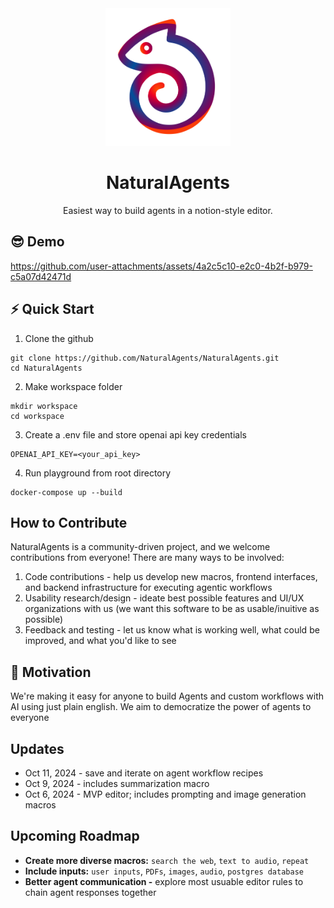 <div align="center">
    <img src="./frontend/public/static/images/logo.svg" alt="Logo" width="200">
    <h1 align="center">NaturalAgents</h1>
    <div align="center">Easiest way to build agents in a notion-style editor.</div>
</div>

## 😎 Demo

https://github.com/user-attachments/assets/4a2c5c10-e2c0-4b2f-b979-c5a07d42471d

## ⚡ Quick Start

1. Clone the github

```
git clone https://github.com/NaturalAgents/NaturalAgents.git
cd NaturalAgents
```

2. Make workspace folder

```
mkdir workspace
cd workspace
```

3. Create a .env file and store openai api key credentials

```
OPENAI_API_KEY=<your_api_key>
```

4. Run playground from root directory

```
docker-compose up --build
```

## How to Contribute

NaturalAgents is a community-driven project, and we welcome contributions from everyone! There are many ways to be involved:

1. Code contributions - help us develop new macros, frontend interfaces, and backend infrastructure for executing agentic workflows
2. Usability research/design - ideate best possible features and UI/UX organizations with us (we want this software to be as usable/inuitive as possible)
3. Feedback and testing - let us know what is working well, what could be improved, and what you'd like to see

## 💪 Motivation

We're making it easy for anyone to build Agents and custom workflows with AI using just plain english. We aim to democratize the power of agents to everyone

## Updates

- Oct 11, 2024 - save and iterate on agent workflow recipes
- Oct 9, 2024 - includes summarization macro
- Oct 6, 2024 - MVP editor; includes prompting and image generation macros

## Upcoming Roadmap

- **Create more diverse macros:** `search the web`, `text to audio`, `repeat`
- **Include inputs:** `user inputs`, `PDFs`, `images`, `audio`, `postgres database`
- **Better agent communication -** explore most usuable editor rules to chain agent responses together
